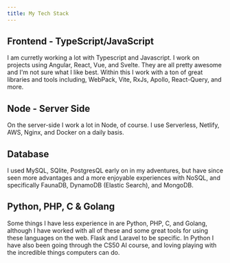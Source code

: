 ```yaml
---
title: My Tech Stack
---
```


## Frontend - TypeScript/JavaScript
I am curretly working a lot with Typescript and Javascript. I work on projects using Angular, React, Vue, and Svelte. They are all pretty awesome and I'm not sure what I like best. Within this I work with a ton of great libraries and tools including, WebPack, Vite, RxJs, Apollo, React-Query, and more. 

## Node - Server Side
On the server-side I work a lot in Node, of course. I use Serverless, Netlify, AWS, Nginx, and Docker on a daily basis.

## Database
I used MySQL, SQlite, PostgresQL early on in my adventures, but have since seen more advantages and a more enjoyable experiences with NoSQL, and specifically FaunaDB, DynamoDB (Elastic Search), and MongoDB.

## Python, PHP, C & Golang
Some things I have less experience in are Python, PHP, C, and Golang, although I have worked with all of these and some great tools for using these languages on the web. Flask and Laravel to be specific. In Python I have also been going through the CS50 AI course, and loving playing with the incredible things computers can do.